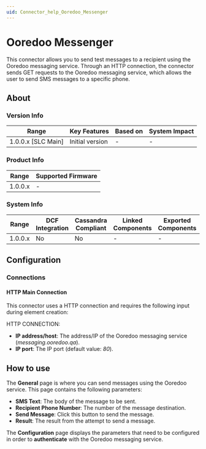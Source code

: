 ```yaml
---
uid: Connector_help_Ooredoo_Messenger
---
```


# Ooredoo Messenger

This connector allows you to send test messages to a recipient using the Ooredoo messaging service. Through an HTTP connection, the connector sends GET requests to the Ooredoo messaging service, which allows the user to send SMS messages to a specific phone.

## About

### Version Info

| Range                | Key Features     | Based on     | System Impact     |
|----------------------|------------------|--------------|-------------------|
| 1.0.0.x \[SLC Main\] | Initial version  | \-           | \-                |

### Product Info

| Range     | Supported Firmware     |
|-----------|------------------------|
| 1.0.0.x   | \-                     |

### System Info

| Range     | DCF Integration     | Cassandra Compliant     | Linked Components     | Exported Components     |
|-----------|---------------------|-------------------------|-----------------------|-------------------------|
| 1.0.0.x   | No                  | No                      | \-                    | \-                      |

## Configuration

### Connections

#### HTTP Main Connection

This connector uses a HTTP connection and requires the following input during element creation:

HTTP CONNECTION:

- **IP address/host**: The address/IP of the Ooredoo messaging service (*messaging.ooredoo.qa*).
- **IP port**: The IP port (default value: *80*).

## How to use

The **General** page is where you can send messages using the Ooredoo service. This page contains the following parameters:

- **SMS Text**: The body of the message to be sent.
- **Recipient Phone Number**: The number of the message destination.
- **Send Message**: Click this button to send the message.
- **Result**: The result from the attempt to send a message.

The **Configuration** page displays the parameters that need to be configured in order to **authenticate** with the Ooredoo messaging service.
